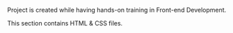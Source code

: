 Project is created while having hands-on training in Front-end Development.

This section contains HTML & CSS files.
